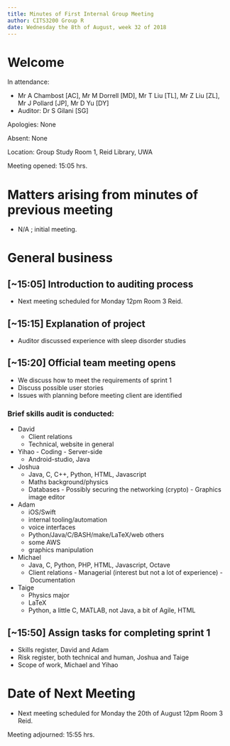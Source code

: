 ```yaml
---
title: Minutes of First Internal Group Meeting 
author: CITS3200 Group R
date: Wednesday the 8th of August, week 32 of 2018
---
```


# Welcome

In attendance: 

- Mr A Chambost [AC], Mr M Dorrell [MD], Mr T Liu [TL], Mr Z Liu [ZL], Mr J Pollard [JP], Mr D Yu [DY]
- Auditor: Dr S Gilani [SG]

Apologies: None

Absent: None

Location: Group Study Room 1, Reid Library, UWA

Meeting opened: 15:05 hrs. 

# Matters arising from minutes of previous meeting

- N/A ; initial meeting.

# General business

## [~15:05] Introduction to auditing process
- Next meeting scheduled for Monday 12pm Room 3 Reid.

## [~15:15] Explanation of project
- Auditor discussed experience with sleep disorder studies

## [~15:20] Official team meeting opens
- We discuss how to meet the requirements of sprint 1
- Discuss possible user stories
- Issues with planning before meeting client are identified
    
### Brief skills audit is conducted:
- David
  - Client relations
  - Technical, website in general
- Yihao
  - Coding
  - Server-side 
  - Android-studio, Java 
- Joshua
  - Java, C, C++, Python, HTML, Javascript
  - Maths background/physics
  - Databases
  - Possibly securing the networking (crypto)
  - Graphics image editor
- Adam
  - iOS/Swift
  - internal tooling/automation
  - voice interfaces
  - Python/Java/C/BASH/make/LaTeX/web others
  - some AWS
  - graphics manipulation
- Michael
  - Java, C, Python, PHP, HTML, Javascript, Octave
  - Client relations
  - Managerial (interest but not a lot of experience)
  - Documentation
- Taige
  - Physics major
  - LaTeX
  - Python, a little C, MATLAB, not Java, a bit of Agile, HTML

## [~15:50] Assign tasks for completing sprint 1
- Skills register, David and Adam
- Risk register, both technical and human, Joshua and Taige
- Scope of work, Michael and Yihao

# Date of Next Meeting
- Next meeting scheduled for Monday the 20th of August 12pm Room 3 Reid.

Meeting adjourned: 15:55 hrs. 
